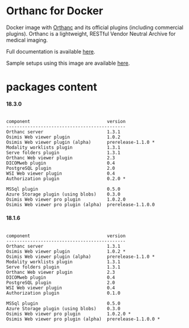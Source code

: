 # Orthanc for Docker
Docker image with [Orthanc](http://www.orthanc-server.com/) and its official plugins (including commercial plugins). Orthanc is a lightweight, RESTful Vendor Neutral Archive for medical imaging.

Full documentation is available [here](https://osimis.atlassian.net/wiki/spaces/OKB/pages/26738689/How+to+use+osimis+orthanc+Docker+images).

Sample setups using this image are available [here](https://bitbucket.org/osimis/orthanc-setup-samples/).

# packages content

#### 18.3.0
```

component                             version
---------------------------------------------
Orthanc server                        1.3.1
Osimis Web viewer plugin              1.0.2
Osimis Web viewer plugin (alpha)      prerelease-1.1.0 *
Modality worklists plugin             1.3.1
Serve folders plugin                  1.3.1
Orthanc Web viewer plugin             2.3
DICOMweb plugin                       0.4
PostgreSQL plugin                     2.0
WSI Web viewer plugin                 0.4
Authorization plugin                  0.2.0 *

MSSql plugin                          0.5.0
Azure Storage plugin (using blobs)    0.3.0
Osimis Web viewer pro plugin          1.0.2.0
Osimis Web viewer pro plugin (alpha)  prerelease-1.1.0.0
```

#### 18.1.6
```

component                             version
---------------------------------------------
Orthanc server                        1.3.1
Osimis Web viewer plugin              1.0.2 *
Osimis Web viewer plugin (alpha)      prerelease-1.1.0 *
Modality worklists plugin             1.3.1
Serve folders plugin                  1.3.1
Orthanc Web viewer plugin             2.3
DICOMweb plugin                       0.4
PostgreSQL plugin                     2.0
WSI Web viewer plugin                 0.4
Authorization plugin                  0.1.0

MSSql plugin                          0.5.0
Azure Storage plugin (using blobs)    0.3.0
Osimis Web viewer pro plugin          1.0.2.0 *
Osimis Web viewer pro plugin (alpha)  prerelease-1.1.0.0 *
```
